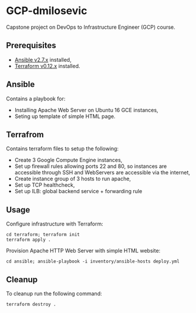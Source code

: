 # GCP-dmilosevic

Capstone project on DevOps to Infrastructure Engineer (GCP) course.

## Prerequisites

- [Ansible v2.7.x](https://docs.ansible.com/ansible/latest/installation_guide/intro_installation.html) installed,
- [Terraform v0.12.x](https://www.terraform.io/downloads.html) installed.

## Ansible

Contains a playbook for:

- Installing Apache Web Server on Ubuntu 16 GCE instances,
- Seting up template of simple HTML page.

## Terrafrom

Contains terraform files to setup the following:

- Create 3 Google Compute Engine instances,
- Set up firewall rules allowing ports 22 and 80, so instances are accessible through SSH and WebServers are accessible via the internet,
- Create instance group of 3 hosts to run apache,
- Set up TCP healthcheck,
- Set up ILB: global backend service + forwarding rule

## Usage

  Configure infrastructure with Terraform:

    cd terraform; terraform init
    terraform apply .

  Provision Apache HTTP Web Server with simple HTML website:

    cd ansible; ansible-playbook -i inventory/ansible-hosts deploy.yml

## Cleanup

  To cleanup run the following command:

    terraform destroy .

